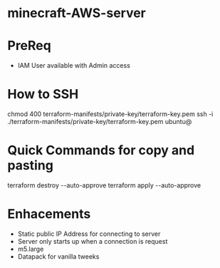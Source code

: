 # minecraft-AWS-server

# PreReq
- IAM User available with Admin access

# How to SSH
chmod 400 terraform-manifests/private-key/terraform-key.pem
ssh -i ./terraform-manifests/private-key/terraform-key.pem ubuntu@<public-ip-address>

# Quick Commands for copy and pasting
terraform destroy --auto-approve
terraform apply --auto-approve


# Enhacements
- Static public IP Address for connecting to server
- Server only starts up when a connection is request
- m5.large
- Datapack for vanilla tweeks
